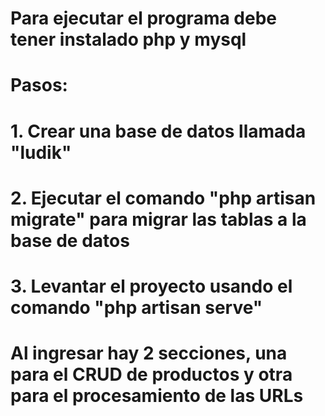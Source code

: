 # Para ejecutar el programa debe tener instalado php y mysql

# Pasos:

# 1. Crear una base de datos llamada "ludik"

# 2. Ejecutar el comando "php artisan migrate" para migrar las tablas a la base de datos

# 3. Levantar el proyecto usando el comando "php artisan serve"

# Al ingresar hay 2 secciones, una para el CRUD de productos y otra para el procesamiento de las URLs
